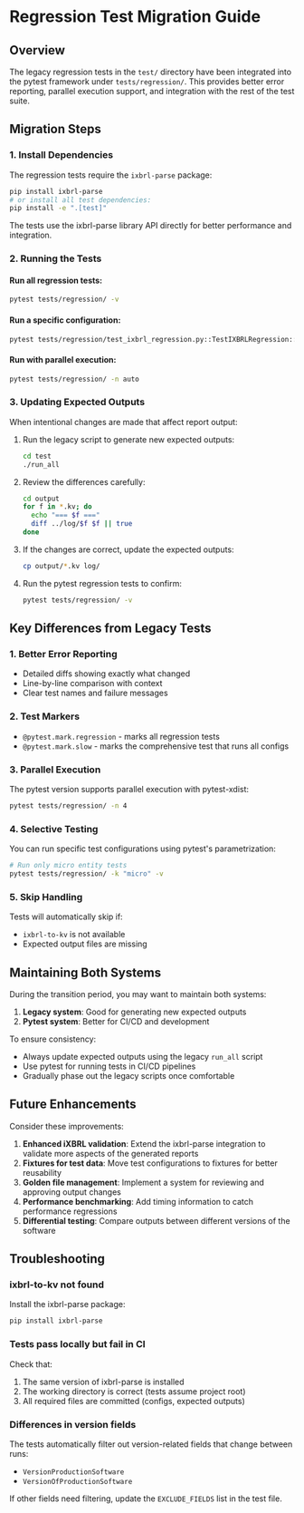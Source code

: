 # Regression Test Migration Guide

## Overview

The legacy regression tests in the `test/` directory have been integrated into the pytest framework under `tests/regression/`. This provides better error reporting, parallel execution support, and integration with the rest of the test suite.

## Migration Steps

### 1. Install Dependencies

The regression tests require the `ixbrl-parse` package:

```bash
pip install ixbrl-parse
# or install all test dependencies:
pip install -e ".[test]"
```

The tests use the ixbrl-parse library API directly for better performance and integration.

### 2. Running the Tests

#### Run all regression tests:
```bash
pytest tests/regression/ -v
```

#### Run a specific configuration:
```bash
pytest tests/regression/test_ixbrl_regression.py::TestIXBRLRegression::test_ixbrl_generation[unaud-micro.yaml] -v
```

#### Run with parallel execution:
```bash
pytest tests/regression/ -n auto
```

### 3. Updating Expected Outputs

When intentional changes are made that affect report output:

1. Run the legacy script to generate new expected outputs:
   ```bash
   cd test
   ./run_all
   ```

2. Review the differences carefully:
   ```bash
   cd output
   for f in *.kv; do
     echo "=== $f ==="
     diff ../log/$f $f || true
   done
   ```

3. If the changes are correct, update the expected outputs:
   ```bash
   cp output/*.kv log/
   ```

4. Run the pytest regression tests to confirm:
   ```bash
   pytest tests/regression/ -v
   ```

## Key Differences from Legacy Tests

### 1. Better Error Reporting
- Detailed diffs showing exactly what changed
- Line-by-line comparison with context
- Clear test names and failure messages

### 2. Test Markers
- `@pytest.mark.regression` - marks all regression tests
- `@pytest.mark.slow` - marks the comprehensive test that runs all configs

### 3. Parallel Execution
The pytest version supports parallel execution with pytest-xdist:
```bash
pytest tests/regression/ -n 4
```

### 4. Selective Testing
You can run specific test configurations using pytest's parametrization:
```bash
# Run only micro entity tests
pytest tests/regression/ -k "micro" -v
```

### 5. Skip Handling
Tests will automatically skip if:
- `ixbrl-to-kv` is not available
- Expected output files are missing

## Maintaining Both Systems

During the transition period, you may want to maintain both systems:

1. **Legacy system**: Good for generating new expected outputs
2. **Pytest system**: Better for CI/CD and development

To ensure consistency:
- Always update expected outputs using the legacy `run_all` script
- Use pytest for running tests in CI/CD pipelines
- Gradually phase out the legacy scripts once comfortable

## Future Enhancements

Consider these improvements:

1. **Enhanced iXBRL validation**: Extend the ixbrl-parse integration to validate more aspects of the generated reports
2. **Fixtures for test data**: Move test configurations to fixtures for better reusability
3. **Golden file management**: Implement a system for reviewing and approving output changes
4. **Performance benchmarking**: Add timing information to catch performance regressions
5. **Differential testing**: Compare outputs between different versions of the software

## Troubleshooting

### ixbrl-to-kv not found
Install the ixbrl-parse package:
```bash
pip install ixbrl-parse
```

### Tests pass locally but fail in CI
Check that:
1. The same version of ixbrl-parse is installed
2. The working directory is correct (tests assume project root)
3. All required files are committed (configs, expected outputs)

### Differences in version fields
The tests automatically filter out version-related fields that change between runs:
- `VersionProductionSoftware`
- `VersionOfProductionSoftware`

If other fields need filtering, update the `EXCLUDE_FIELDS` list in the test file.